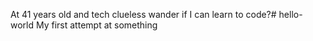 At 41 years old and tech clueless wander if I can learn to code?# hello-world
My first attempt at something
